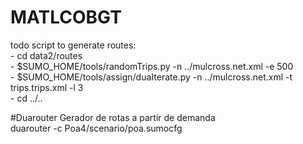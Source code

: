 # MATLCOBGT
todo script to generate routes:<br/>
    - cd data2/routes<br/>
    - $SUMO_HOME/tools/randomTrips.py -n ../mulcross.net.xml -e 500 <br/>
    - $SUMO_HOME/tools/assign/duaIterate.py -n ../mulcross.net.xml -t trips.trips.xml -l 3<br/>
    - cd ../..

#Duarouter
Gerador de rotas a partir de demanda <br/>
duarouter -c Poa4/scenario/poa.sumocfg 